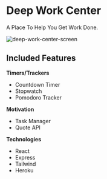 # Deep Work Center

A Place To Help You Get Work Done.

![deep-work-center-screen](https://user-images.githubusercontent.com/39462712/111715896-42c35180-882b-11eb-8bae-75a87044d0cb.jpg)

## Included Features

**Timers/Trackers**

- Countdown Timer
- Stopwatch
- Pomodoro Tracker

**Motivation**

- Task Manager
- Quote API

**Technologies**
- React
- Express
- Tailwind
- Heroku
